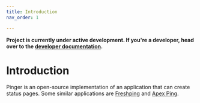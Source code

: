 ```yaml
---
title: Introduction
nav_order: 1

---
```


**Project is currently under active development. If you're a developer, head**
**over to the [developer documentation](./development/).**

# Introduction

Pinger is an open-source implementation of an application that can create
status pages. Some similar applications are [Freshping](https://www.freshworks.com/website-monitoring/)
and [Apex Ping](https://apex.sh/ping/).
